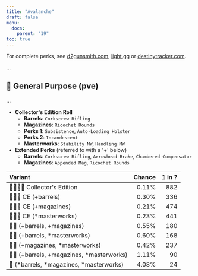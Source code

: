 ```yaml
---
title: "Avalanche"
draft: false
menu:
  docs:
    parent: "19"
toc: true
---
```


For complete perks, see [d2gunsmith.com](https://d2gunsmith.com/w/495940989), [light.gg](https://www.light.gg/db/items/495940989) or [destinytracker.com](https://destinytracker.com/destiny-2/db/items/495940989).

...

## 👾 General Purpose (pve)

...

* **Collector's Edition Roll**
  * **Barrels**: `Corkscrew Rifling`
  * **Magazines**: `Ricochet Rounds`
  * **Perks 1**: `Subsistence`, `Auto-Loading Holster`
  * **Perks 2**: `Incandescent`
  * **Masterworks**: `Stability MW`, `Handling MW`
* **Extended Perks** (referred to with a '+' below)
  * **Barrels**: `Corkscrew Rifling`, `Arrowhead Brake`, `Chambered Compensator`
  * **Magazines**: `Appended Mag`, `Ricochet Rounds`

| Variant | Chance | 1 in ? |
|:-|-:|-:|
| 👾👾👾🌟 Collector's Edition | 0.11% | 882 |
| 👾👾👾 CE (+barrels) | 0.30% | 336 |
| 👾👾👾 CE (+magazines) | 0.21% | 474 |
| 👾👾👾 CE (*masterworks) | 0.23% | 441 |
| 👾👾 (+barrels, +magazines) | 0.55% | 180 |
| 👾👾 (+barrels, *masterworks) | 0.60% | 168 |
| 👾👾 (+magazines, *masterworks) | 0.42% | 237 |
| 👾👾 (+barrels, +magazines, *masterworks) | 1.11% | 90 |
| 👾 (*barrels, *magazines, *masterworks) | 4.08% | 24 |
